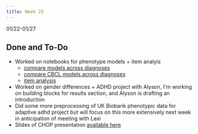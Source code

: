 ```yaml
---
title: Week 23
---
```


01/22-01/27

## Done and To-Do
* Worked on notebooks for phenotype models + item analyis
    * [compare models across diagnoses](../notebooks/phenotype_models_compare.html)
    * [compare CBCL models across diagnoses](../notebooks/phenotype_models_compare_CBCL.html)
    * [item analysis](../notebooks/item-analysis.html)
* Worked on gender differences + ADHD project with Alyson, I'm working on building blocks for results section, and Alyson is drafting an introduction
* Did some more preprocessing of UK Biobank phenotypic data for adaptive adhd project but will focus on this more extensively next week in anticipation of meeting with Lexi
* Slides of CHOP presentation [available here](https://docs.google.com/presentation/d/1esvNE17lwKk1dbvINCDmJEjinLUa9Ze7V-KDSs4dhs8/edit?usp=sharing)